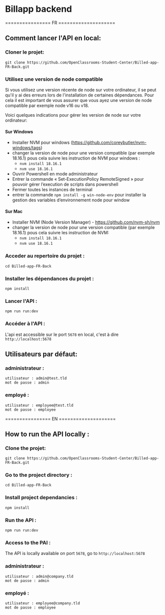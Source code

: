 # Billapp backend

================ FR ====================

## Comment lancer l'API en local:

### Cloner le projet:

```
git clone https://github.com/OpenClassrooms-Student-Center/Billed-app-FR-Back.git
```

### Utilisez une version de node compatible

Si vous utilisez une version récente de node sur votre ordinateur, il se peut qu'il y ai des erreurs lors de l'installation de certaines dépendances. Pour cela il est important de vous assurer que vous ayez une version de node compatible par exemple node v16 ou v18.

Voici quelques indications pour gérer les version de node sur votre ordinateur:

#### Sur Windows

-   Installer NVM pour windows (https://github.com/coreybutler/nvm-windows/tags)
-   changer la version de node pour une version compatible (par exemple 18.16.1) pous cela suivre les instruction de NVM pour windows :
    -   `nvm install 18.16.1`
    -   `nvm use 18.16.1`
-   Ouvrir Powershell en mode administrateur
-   Entrer la commande « Set-ExecutionPolicy RemoteSigned » pour pouvoir gérer l’execution de scripts dans powershell
-   Fermer toutes les instances de terminal
-   entrer la commande `npm install -g win-node-env` pour installer la gestion des variables d’environnement node pour window

#### Sur Mac

-   Installer NVM (Node Version Manager) - https://github.com/nvm-sh/nvm
-   changer la version de node pour une version compatible (par exemple 18.16.1) pous cela suivre les instruction de NVM:
    -   `nvm install 18.16.1`
    -   `nvm use 18.16.1`

### Acceder au repertoire du projet :

```
cd Billed-app-FR-Back
```

### Installer les dépendances du projet :

```
npm install
```

### Lancer l'API :

```
npm run run:dev
```

### Accéder à l'API :

L'api est accessible sur le port `5678` en local, c'est à dire `http://localhost:5678`

## Utilisateurs par défaut:

### administrateur :

```
utilisateur : admin@test.tld
mot de passe : admin
```

### employé :

```
utilisateur : employee@test.tld
mot de passe : employee
```

================ EN ====================

## How to run the API locally :

### Clone the projet:

```
git clone https://github.com/OpenClassrooms-Student-Center/Billed-app-FR-Back.git
```

### Go to the project directory :

```
cd Billed-app-FR-Back
```

### Install project dependancies :

```
npm install
```

### Run the API :

```
npm run run:dev
```

### Access to the PAI :

The API is locally available on port `5678`, go to `http://localhost:5678`

### administrateur :

```
utilisateur : admin@company.tld
mot de passe : admin
```

### employé :

```
utilisateur : employee@company.tld
mot de passe : employee
```
